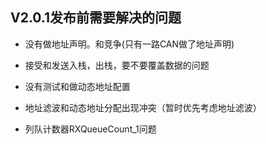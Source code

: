 ## V2.0.1发布前需要解决的问题

* 没有做地址声明。和竞争(只有一路CAN做了地址声明)

* 接受和发送入栈，出栈，要不要覆盖数据的问题

* 没有测试和做动态地址配置 

* 地址滤波和动态地址分配出现冲突（暂时优先考虑地址滤波）

* 列队计数器RXQueueCount_1问题
